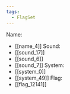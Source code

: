 ```yaml
---
tags:
  - FlagSet
---
```

Name:
- [[name_4]]
Sound:
- [[sound_17]]
- [[sound_6]]
- [[sound_7]]
System:
- [[system_0]]
- [[system_49]]
Flag:
- [[flag_12141]]
